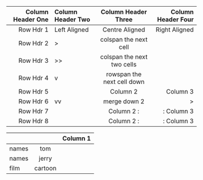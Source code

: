 
| Column Header One | Column Header Two | Column Header Three | Column Header Four |
|-----------:|:------------------|:-----------------:|--------------------:|
|Row Hdr 1   |Left Aligned|Centre Aligned|Right Aligned|
|Row Hdr 2   |>|colspan the next cell|| 
|Row Hdr 3   |>>|colspan the next two cells| 
|Row Hdr 4   |v|rowspan the next cell down|| Column 3            | 
|Row Hdr 5   |                   | Column 2 | Column 3            |
|Row Hdr 6   |vv|merge down 2     |>| Merge right                             |
|Row Hdr 7   |                   | Column 2         :|: Column 3           | 
|Row Hdr 8   |                   | Column 2         :|: Column 3           |


|   |   | Column 1 |
|----| :---: | ----- |
| names | tom ||
| names | jerry ||
| film  | cartoon ||
